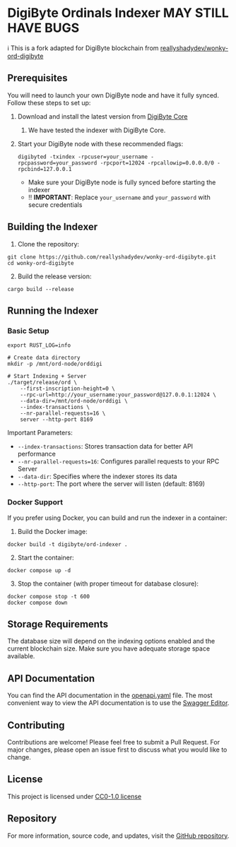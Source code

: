 # DigiByte Ordinals Indexer MAY STILL HAVE BUGS

ℹ️ This is a fork adapted for DigiByte blockchain from [reallyshadydev/wonky-ord-digibyte](https://github.com/reallyshadydev/wonky-ord-digibyte)

## Prerequisites
You will need to launch your own DigiByte node and have it fully synced. Follow these steps to set up:

1. Download and install the latest version from [DigiByte Core](https://github.com/digibyte/digibyte/releases)
   1. We have tested the indexer with DigiByte Core.

2. Start your DigiByte node with these recommended flags:
   ```shell
   digibyted -txindex -rpcuser=your_username -rpcpassword=your_password -rpcport=12024 -rpcallowip=0.0.0.0/0 -rpcbind=127.0.0.1
   ```
   - Make sure your DigiByte node is fully synced before starting the indexer
   - ‼️ **IMPORTANT**: Replace `your_username` and `your_password` with secure credentials

## Building the Indexer

1. Clone the repository:
```shell
git clone https://github.com/reallyshadydev/wonky-ord-digibyte.git
cd wonky-ord-digibyte
```

2. Build the release version:
```shell
cargo build --release
```

## Running the Indexer

### Basic Setup
```shell
export RUST_LOG=info

# Create data directory
mkdir -p /mnt/ord-node/orddigi

# Start Indexing + Server
./target/release/ord \
    --first-inscription-height=0 \
    --rpc-url=http://your_username:your_password@127.0.0.1:12024 \
    --data-dir=/mnt/ord-node/orddigi \
    --index-transactions \
    --nr-parallel-requests=16 \
    server --http-port 8169
```

Important Parameters:
- `--index-transactions`: Stores transaction data for better API performance
- `--nr-parallel-requests=16`: Configures parallel requests to your RPC Server
- `--data-dir`: Specifies where the indexer stores its data
- `--http-port`: The port where the server will listen (default: 8169)

### Docker Support

If you prefer using Docker, you can build and run the indexer in a container:

1. Build the Docker image:
```shell
docker build -t digibyte/ord-indexer .
```

2. Start the container:
```shell
docker compose up -d
```

3. Stop the container (with proper timeout for database closure):
```shell
docker compose stop -t 600
docker compose down
```

## Storage Requirements

The database size will depend on the indexing options enabled and the current blockchain size. Make sure you have adequate storage space available.

## API Documentation

You can find the API documentation in the [openapi.yaml](https://github.com/reallyshadydev/wonky-ord-digibyte/blob/master/openapi.yaml) file. 
The most convenient way to view the API documentation is to use the [Swagger Editor](https://editor.swagger.io/).

## Contributing

Contributions are welcome! Please feel free to submit a Pull Request. For major changes, please open an issue first to discuss what you would like to change.

## License

This project is licensed under [CC0-1.0 license](https://github.com/reallyshadydev/wonky-ord-digibyte/blob/master/LICENSE)

## Repository

For more information, source code, and updates, visit the [GitHub repository](https://github.com/reallyshadydev/wonky-ord-digibyte).
